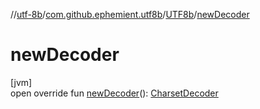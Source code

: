 //[utf-8b](../../../index.md)/[com.github.ephemient.utf8b](../index.md)/[UTF8b](index.md)/[newDecoder](new-decoder.md)

# newDecoder

[jvm]\
open override fun [newDecoder](new-decoder.md)(): [CharsetDecoder](https://docs.oracle.com/javase/8/docs/api/java/nio/charset/CharsetDecoder.html)
